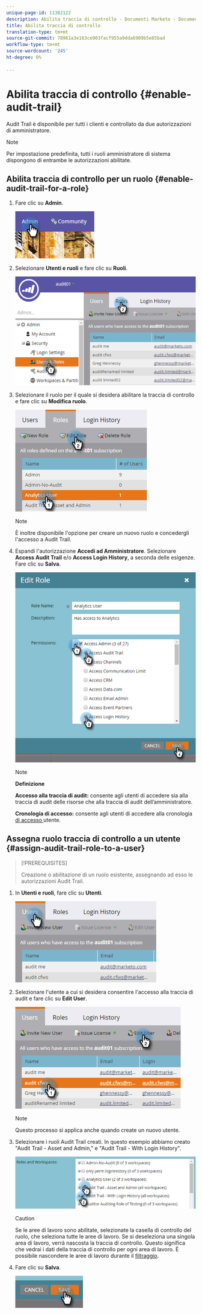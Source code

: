 ```yaml
---
unique-page-id: 11382122
description: Abilita traccia di controllo - Documenti Marketo - Documentazione prodotto
title: Abilita traccia di controllo
translation-type: tm+mt
source-git-commit: 78961a3e163ce903facf955a9dda6909b5e85bad
workflow-type: tm+mt
source-wordcount: '245'
ht-degree: 0%

---
```



# Abilita traccia di controllo {#enable-audit-trail}

Audit Trail è disponibile per tutti i clienti e controllato da due autorizzazioni di amministratore.

>[!NOTE]
>
>Per impostazione predefinita, tutti i ruoli amministratore di sistema dispongono di entrambe le autorizzazioni abilitate.

## Abilita traccia di controllo per un ruolo {#enable-audit-trail-for-a-role}

1. Fare clic su **Admin**.

   ![](assets/one-2.png)

1. Selezionare **Utenti e ruoli** e fare clic su **Ruoli**.

   ![](assets/two-2.png)

1. Selezionare il ruolo per il quale si desidera abilitare la traccia di controllo e fare clic su **Modifica ruolo**.

   ![](assets/three-1.png)

   >[!NOTE]
   >
   >È inoltre disponibile l&#39;opzione per creare un nuovo ruolo e concedergli l&#39;accesso a Audit Trail.

1. Espandi l&#39;autorizzazione **Accedi ad Amministratore**. Selezionare **Access Audit Trail** e/o **Access Login History**, a seconda delle esigenze. Fare clic su **Salva**.

   ![](assets/four-1.png)

   >[!NOTE]
   >
   >**Definizione**
   >
   >**Accesso alla traccia di audit:** consente agli utenti di accedere sia alla traccia di audit delle risorse che alla traccia di audit dell’amministratore.
   >
   >**Cronologia di accesso:** consente agli utenti di accedere alla cronologia [ di accesso ](/help/marketo/product-docs/administration/audit-trail/user-login-history.md)utente.

## Assegna ruolo traccia di controllo a un utente {#assign-audit-trail-role-to-a-user}

>[!PREREQUISITES]
>
>[](/help/marketo/product-docs/administration/users-and-roles/create-delete-edit-and-change-a-user-role.md#create-a-role) Creazione o  [](#enable-audit-trail) abilitazione di un ruolo esistente, assegnando ad esso le autorizzazioni Audit Trail.

1. In **Utenti e ruoli**, fare clic su **Utenti**.

   ![](assets/five-1.png)

1. Selezionare l&#39;utente a cui si desidera consentire l&#39;accesso alla traccia di audit e fare clic su **Edit User**.

   ![](assets/six-1.png)

   >[!NOTE]
   >
   >Questo processo si applica anche quando create un nuovo utente.

1. Selezionare i ruoli Audit Trail creati. In questo esempio abbiamo creato &quot;Audit Trail - Asset and Admin,&quot; e &quot;Audit Trail - With Login History&quot;.

   ![](assets/seven-1.png)

   >[!CAUTION]
   >
   >Se le aree di lavoro sono abilitate, selezionate la casella di controllo del ruolo, che seleziona tutte le aree di lavoro. Se si deseleziona una singola area di lavoro, verrà nascosta la traccia di controllo. Questo significa che vedrai i dati della traccia di controllo per ogni area di lavoro. È possibile nascondere le aree di lavoro durante il [filtraggio](/help/marketo/product-docs/administration/audit-trail/filtering-in-audit-trail.md).

1. Fare clic su **Salva**.

   ![](assets/eight-1.png)
